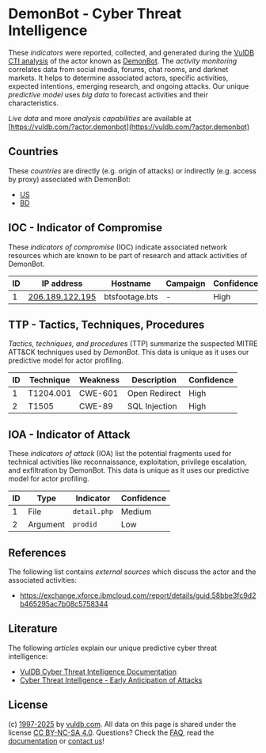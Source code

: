 # DemonBot - Cyber Threat Intelligence

These _indicators_ were reported, collected, and generated during the [VulDB CTI analysis](https://vuldb.com/?kb.cti) of the actor known as [DemonBot](https://vuldb.com/?actor.demonbot). The _activity monitoring_ correlates data from social media, forums, chat rooms, and darknet markets. It helps to determine associated actors, specific activities, expected intentions, emerging research, and ongoing attacks. Our unique _predictive model_ uses _big data_ to forecast activities and their characteristics.

_Live data_ and more _analysis capabilities_ are available at [https://vuldb.com/?actor.demonbot](https://vuldb.com/?actor.demonbot)

## Countries

These _countries_ are directly (e.g. origin of attacks) or indirectly (e.g. access by proxy) associated with DemonBot:

* [US](https://vuldb.com/?country.us)
* [BD](https://vuldb.com/?country.bd)

## IOC - Indicator of Compromise

These _indicators of compromise_ (IOC) indicate associated network resources which are known to be part of research and attack activities of DemonBot.

ID | IP address | Hostname | Campaign | Confidence
-- | ---------- | -------- | -------- | ----------
1 | [206.189.122.195](https://vuldb.com/?ip.206.189.122.195) | btsfootage.bts | - | High

## TTP - Tactics, Techniques, Procedures

_Tactics, techniques, and procedures_ (TTP) summarize the suspected MITRE ATT&CK techniques used by _DemonBot_. This data is unique as it uses our predictive model for actor profiling.

ID | Technique | Weakness | Description | Confidence
-- | --------- | -------- | ----------- | ----------
1 | T1204.001 | CWE-601 | Open Redirect | High
2 | T1505 | CWE-89 | SQL Injection | High

## IOA - Indicator of Attack

These _indicators of attack_ (IOA) list the potential fragments used for technical activities like reconnaissance, exploitation, privilege escalation, and exfiltration by DemonBot. This data is unique as it uses our predictive model for actor profiling.

ID | Type | Indicator | Confidence
-- | ---- | --------- | ----------
1 | File | `detail.php` | Medium
2 | Argument | `prodid` | Low

## References

The following list contains _external sources_ which discuss the actor and the associated activities:

* https://exchange.xforce.ibmcloud.com/report/details/guid:58bbe3fc9d2b465295ac7b08c5758344

## Literature

The following _articles_ explain our unique predictive cyber threat intelligence:

* [VulDB Cyber Threat Intelligence Documentation](https://vuldb.com/?kb.cti)
* [Cyber Threat Intelligence - Early Anticipation of Attacks](https://www.scip.ch/en/?labs.20201022)

## License

(c) [1997-2025](https://vuldb.com/?kb.changelog) by [vuldb.com](https://vuldb.com/?kb.about). All data on this page is shared under the license [CC BY-NC-SA 4.0](https://creativecommons.org/licenses/by-nc-sa/4.0/). Questions? Check the [FAQ](https://vuldb.com/?kb.faq), read the [documentation](https://vuldb.com/?kb) or [contact us](https://vuldb.com/?contact)!
